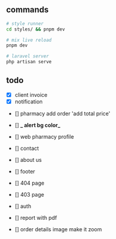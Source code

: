 ## commands

```bash
# style runner
cd styles/ && pnpm dev

# mix live reload
pnpm dev

# laravel server
php artisan serve

```

## todo

- [x] client invoice
- [x] notification
- [] pharmacy add order 'add total price'
- [] **_ alert bg color_**
- [] web pharmacy profile

- [] contact
- [] about us
- [] footer
- [] 404 page
- [] 403 page
- [] auth
- [] report with pdf
- [] order details image make it zoom
